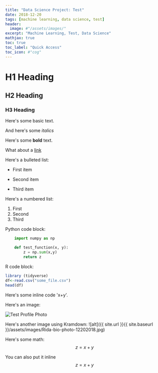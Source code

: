 ```yaml
---
title: "Data Science Project: Test"
date: 2018-12-20
tags: [machine learning, data science, test]
header:
  image: #"/assets/images/"
excerpt: "Machine Learning, Test, Data Science"
mathjax: true
toc: true
toc_label: "Quick Access"
toc_icon: #"cog"
---
```


# H1 Heading

## H2 Heading

### H3 Heading

Here's some basic text.

And here's some *italics*

Here's some **bold** text.

What about a [link](https://github.com)

Here's a bulleted list:
* First item
+ Second item
- Third item

Here's a numbered list:
1. First
2. Second
3. Third

Python code block:
```python
    import numpy as np

    def test_function(x, y):
        z = np.sum(x,y)
        return z
```

R code block:
```R
library (tidyverse)
df<-read.csv("some_file.csv")
head(df)
```

Here's some inline code 'x+y'.

Here's an image:

<img src="{{ site.url }}{{ site.baseurl }}/assets/images/Rida-bio-photo-12202018.jpg" alt="Test Profile Photo">

Here's another image using Kramdown:
![alt]({{ site.url }}{{ site.baseurl }}/assets/images/Rida-bio-photo-12202018.jpg)

Here's some math:
$$z=x+y$$

You can also put it inline $$z=x+y$$
